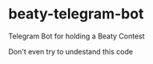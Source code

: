 # beaty-telegram-bot
Telegram Bot for holding a Beaty Contest

Don't even try to undestand this code
